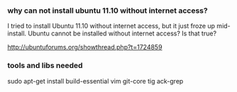### why can not install ubuntu 11.10 without internet access?

I tried to install Ubuntu 11.10 without internet access, but it just froze up
mid-install. Ubuntu cannot be installed without internet access? Is that true?

http://ubuntuforums.org/showthread.php?t=1724859

###  tools and libs needed

  sudo apt-get install build-essential vim  git-core tig ack-grep





